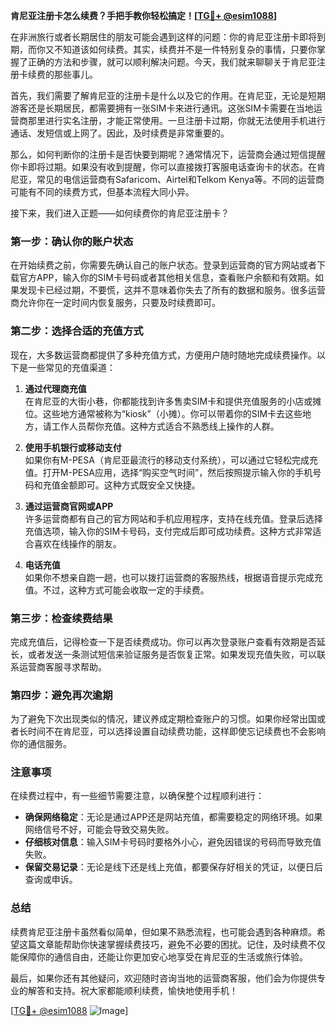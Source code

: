**肯尼亚注册卡怎么续费？手把手教你轻松搞定！[[TG💪+ @esim1088](https://t.me/s/esim1088)]**

在非洲旅行或者长期居住的朋友可能会遇到这样的问题：你的肯尼亚注册卡即将到期，而你又不知道该如何续费。其实，续费并不是一件特别复杂的事情，只要你掌握了正确的方法和步骤，就可以顺利解决问题。今天，我们就来聊聊关于肯尼亚注册卡续费的那些事儿。

首先，我们需要了解肯尼亚的注册卡是什么以及它的作用。在肯尼亚，无论是短期游客还是长期居民，都需要拥有一张SIM卡来进行通讯。这张SIM卡需要在当地运营商那里进行实名注册，才能正常使用。一旦注册卡过期，你就无法使用手机进行通话、发短信或上网了。因此，及时续费是非常重要的。

那么，如何判断你的注册卡是否快要到期呢？通常情况下，运营商会通过短信提醒你卡即将过期。如果没有收到提醒，你可以直接拨打客服电话查询卡的状态。在肯尼亚，常见的电信运营商有Safaricom、Airtel和Telkom Kenya等。不同的运营商可能有不同的续费方式，但基本流程大同小异。

接下来，我们进入正题——如何续费你的肯尼亚注册卡？

### **第一步：确认你的账户状态**
在开始续费之前，你需要先确认自己的账户状态。登录到运营商的官方网站或者下载官方APP，输入你的SIM卡号码或者其他相关信息，查看账户余额和有效期。如果发现卡已经过期，不要慌，这并不意味着你失去了所有的数据和服务。很多运营商允许你在一定时间内恢复服务，只要及时续费即可。

### **第二步：选择合适的充值方式**
现在，大多数运营商都提供了多种充值方式，方便用户随时随地完成续费操作。以下是一些常见的充值渠道：

1. **通过代理商充值**  
   在肯尼亚的大街小巷，你都能找到许多售卖SIM卡和提供充值服务的小店或摊位。这些地方通常被称为“kiosk”（小摊）。你可以带着你的SIM卡去这些地方，请工作人员帮你充值。这种方式适合不熟悉线上操作的人群。

2. **使用手机银行或移动支付**  
   如果你有M-PESA（肯尼亚最流行的移动支付系统），可以通过它轻松完成充值。打开M-PESA应用，选择“购买空气时间”，然后按照提示输入你的手机号码和充值金额即可。这种方式既安全又快捷。

3. **通过运营商官网或APP**  
   许多运营商都有自己的官方网站和手机应用程序，支持在线充值。登录后选择充值选项，输入你的SIM卡号码，支付完成后即可成功续费。这种方式非常适合喜欢在线操作的朋友。

4. **电话充值**  
   如果你不想亲自跑一趟，也可以拨打运营商的客服热线，根据语音提示完成充值。不过，这种方式可能会收取一定的手续费。

### **第三步：检查续费结果**
完成充值后，记得检查一下是否续费成功。你可以再次登录账户查看有效期是否延长，或者发送一条测试短信来验证服务是否恢复正常。如果发现充值失败，可以联系运营商客服寻求帮助。

### **第四步：避免再次逾期**
为了避免下次出现类似的情况，建议养成定期检查账户的习惯。如果你经常出国或者长时间不在肯尼亚，可以选择设置自动续费功能，这样即使忘记续费也不会影响你的通信服务。

### **注意事项**
在续费过程中，有一些细节需要注意，以确保整个过程顺利进行：

- **确保网络稳定**：无论是通过APP还是网站充值，都需要稳定的网络环境。如果网络信号不好，可能会导致交易失败。
- **仔细核对信息**：输入SIM卡号码时要格外小心，避免因错误的号码而导致充值失败。
- **保留交易记录**：无论是线下还是线上充值，都要保存好相关的凭证，以便日后查询或申诉。

### **总结**
续费肯尼亚注册卡虽然看似简单，但如果不熟悉流程，也可能会遇到各种麻烦。希望这篇文章能帮助你快速掌握续费技巧，避免不必要的困扰。记住，及时续费不仅能保障你的通信自由，还能让你更加安心地享受在肯尼亚的生活或旅行体验。

最后，如果你还有其他疑问，欢迎随时咨询当地的运营商客服，他们会为你提供专业的解答和支持。祝大家都能顺利续费，愉快地使用手机！

[[TG💪+ @esim1088](https://t.me/s/esim1088) ![Image](https://i.postimg.cc/4NQfJmqS/Snipaste-2025-05-13-00-14-12.png)]